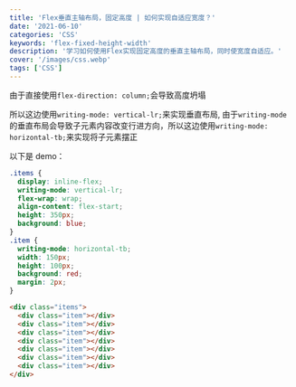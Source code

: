 ```yaml
---
title: 'Flex垂直主轴布局，固定高度 | 如何实现自适应宽度？'
date: '2021-06-10'
categories: 'CSS'
keywords: 'flex-fixed-height-width'
description: '学习如何使用Flex实现固定高度的垂直主轴布局，同时使宽度自适应。'
cover: '/images/css.webp'
tags: ['CSS']
---
```


由于直接使用`flex-direction: column;`会导致高度坍塌

所以这边使用`writing-mode: vertical-lr;`来实现垂直布局, 由于`writing-mode`的垂直布局会导致子元素内容改变行进方向，所以这边使用`writing-mode: horizontal-tb;`来实现将子元素摆正

以下是 demo：

```css
.items {
  display: inline-flex;
  writing-mode: vertical-lr;
  flex-wrap: wrap;
  align-content: flex-start;
  height: 350px;
  background: blue;
}
.item {
  writing-mode: horizontal-tb;
  width: 150px;
  height: 100px;
  background: red;
  margin: 2px;
}
```

```html
<div class="items">
  <div class="item"></div>
  <div class="item"></div>
  <div class="item"></div>
  <div class="item"></div>
  <div class="item"></div>
  <div class="item"></div>
  <div class="item"></div>
</div>
```
